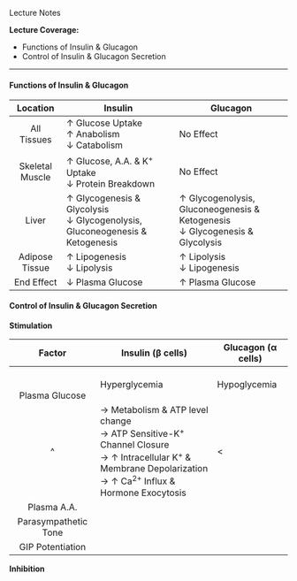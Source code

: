 Lecture Notes

**Lecture Coverage:**
- Functions of Insulin & Glucagon
- Control of Insulin & Glucagon Secretion

---
#### **Functions of Insulin & Glucagon**

|    Location     | Insulin                                                                        | Glucagon                                                                       |
| :-------------: | ------------------------------------------------------------------------------ | ------------------------------------------------------------------------------ |
|   All Tissues   | ↑ Glucose Uptake<br>↑ Anabolism<br>↓ Catabolism                                | No Effect                                                                      |
| Skeletal Muscle | ↑ Glucose, A.A. & K<sup>+</sup> Uptake<br>↓ Protein Breakdown                  | No Effect                                                                      |
|      Liver      | ↑ Glycogenesis & Glycolysis<br>↓ Glycogenolysis, Gluconeogenesis & Ketogenesis | ↑ Glycogenolysis, Gluconeogenesis & Ketogenesis<br>↓ Glycogenesis & Glycolysis |
| Adipose Tissue  | ↑ Lipogenesis<br>↓ Lipolysis                                                   | ↑ Lipolysis<br>↓ Lipogenesis                                                   |
|   End Effect    | ↓ Plasma Glucose                                                               | ↑ Plasma Glucose                                                               |


#### **Control of Insulin & Glucagon Secretion**
**Stimulation**

|         Factor         | Insulin (β cells)                                                                                                                                                                                | Glucagon (α cells) |
| :--------------------: | ------------------------------------------------------------------------------------------------------------------------------------------------------------------------------------------------ | ------------------ |
| <br><br>Plasma Glucose | Hyperglycemia                                                                                                                                                                                    | Hypoglycemia       |
|           ^            | → Metabolism & ATP level change<br>→ ATP Sensitive-K<sup>+</sup> Channel Closure<br>→ ↑ Intracellular K<sup>+</sup> & Membrane Depolarization<br>→ ↑ Ca<sup>2+</sup> Influx & Hormone Exocytosis | <                  |
|      Plasma A.A.       |                                                                                                                                                                                                  |                    |
|  Parasympathetic Tone  |                                                                                                                                                                                                  |                    |
|    GIP Potentiation    |                                                                                                                                                                                                  |                    |


**Inhibition**

